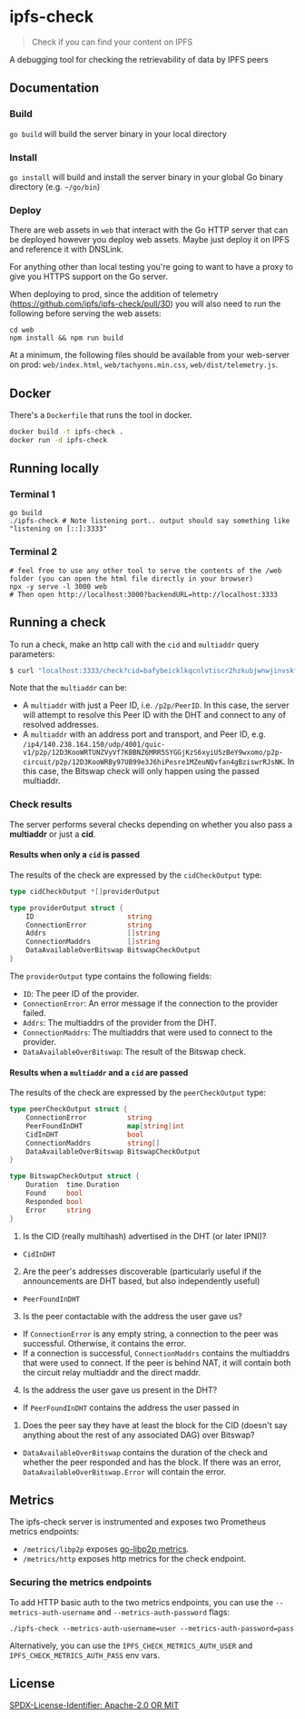 # ipfs-check

> Check if you can find your content on IPFS

A debugging tool for checking the retrievability of data by IPFS peers

## Documentation

### Build

`go build` will build the server binary in your local directory

### Install

`go install` will build and install the server binary in your global Go binary directory (e.g. `~/go/bin`)

### Deploy

There are web assets in `web` that interact with the Go HTTP server that can be deployed however you deploy web assets.
Maybe just deploy it on IPFS and reference it with DNSLink.

For anything other than local testing you're going to want to have a proxy to give you HTTPS support on the Go server.

When deploying to prod, since the addition of telemetry (https://github.com/ipfs/ipfs-check/pull/30) you will also need to run the following before serving the web assets:

```
cd web
npm install && npm run build
```

At a minimum, the following files should be available from your web-server on prod: `web/index.html`, `web/tachyons.min.css`, `web/dist/telemetry.js`.

## Docker

There's a `Dockerfile` that runs the tool in docker.

```sh
docker build -t ipfs-check .
docker run -d ipfs-check
```

## Running locally

### Terminal 1

```
go build
./ipfs-check # Note listening port.. output should say something like "listening on [::]:3333"
```

### Terminal 2

```
# feel free to use any other tool to serve the contents of the /web folder (you can open the html file directly in your browser)
npx -y serve -l 3000 web
# Then open http://localhost:3000?backendURL=http://localhost:3333
```

## Running a check

To run a check, make an http call with the `cid` and `multiaddr` query parameters:

```bash
$ curl "localhost:3333/check?cid=bafybeicklkqcnlvtiscr2hzkubjwnwjinvskffn4xorqeduft3wq7vm5u4&multiaddr=/p2p/12D3KooWRBy97UB99e3J6hiPesre1MZeuNQvfan4gBziswrRJsNK"
```

Note that the `multiaddr` can be:

- A `multiaddr` with just a Peer ID, i.e. `/p2p/PeerID`. In this case, the server will attempt to resolve this Peer ID with the DHT and connect to any of resolved addresses.
- A `multiaddr` with an address port and transport, and Peer ID, e.g. `/ip4/140.238.164.150/udp/4001/quic-v1/p2p/12D3KooWRTUNZVyVf7KBBNZ6MRR5SYGGjKzS6xyiU5zBeY9wxomo/p2p-circuit/p2p/12D3KooWRBy97UB99e3J6hiPesre1MZeuNQvfan4gBziswrRJsNK`. In this case, the Bitswap check will only happen using the passed multiaddr.

### Check results

The server performs several checks depending on whether you also pass a **multiaddr** or just a **cid**.

#### Results when only a `cid` is passed

The results of the check are expressed by the `cidCheckOutput` type:

```go
type cidCheckOutput *[]providerOutput

type providerOutput struct {
	ID                       string
	ConnectionError          string
	Addrs                    []string
	ConnectionMaddrs         []string
	DataAvailableOverBitswap BitswapCheckOutput
}
```

The `providerOutput` type contains the following fields:

- `ID`: The peer ID of the provider.
- `ConnectionError`: An error message if the connection to the provider failed.
- `Addrs`: The multiaddrs of the provider from the DHT.
- `ConnectionMaddrs`: The multiaddrs that were used to connect to the provider.
- `DataAvailableOverBitswap`: The result of the Bitswap check.

#### Results when a `multiaddr` and a `cid` are passed

The results of the check are expressed by the `peerCheckOutput` type:

```go
type peerCheckOutput struct {
	ConnectionError          string
	PeerFoundInDHT           map[string]int
	CidInDHT                 bool
	ConnectionMaddrs         string[]
	DataAvailableOverBitswap BitswapCheckOutput
}

type BitswapCheckOutput struct {
	Duration  time.Duration
	Found     bool
	Responded bool
	Error     string
}
```

1. Is the CID (really multihash) advertised in the DHT (or later IPNI)?

- `CidInDHT`

2. Are the peer's addresses discoverable (particularly useful if the announcements are DHT based, but also independently useful)

- `PeerFoundInDHT`

3. Is the peer contactable with the address the user gave us?

- If `ConnectionError` is any empty string, a connection to the peer was successful. Otherwise, it contains the error.
- If a connection is successful, `ConnectionMaddrs` contains the multiaddrs that were used to connect. If the peer is behind NAT, it will contain both the circuit relay multiaddr and the direct maddr.

4. Is the address the user gave us present in the DHT?

- If `PeerFoundInDHT` contains the address the user passed in

1. Does the peer say they have at least the block for the CID (doesn't say anything about the rest of any associated DAG) over Bitswap?

- `DataAvailableOverBitswap` contains the duration of the check and whether the peer responded and has the block. If there was an error, `DataAvailableOverBitswap.Error` will contain the error. 

## Metrics

The ipfs-check server is instrumented and exposes two Prometheus metrics endpoints:

- `/metrics/libp2p` exposes [go-libp2p metrics](https://blog.libp2p.io/2023-08-15-metrics-in-go-libp2p/).
- `/metrics/http` exposes http metrics for the check endpoint.

### Securing the metrics endpoints

To add HTTP basic auth to the two metrics endpoints, you can use the `--metrics-auth-username` and `--metrics-auth-password` flags:

```
./ipfs-check --metrics-auth-username=user --metrics-auth-password=pass
```

Alternatively, you can use the `IPFS_CHECK_METRICS_AUTH_USER` and `IPFS_CHECK_METRICS_AUTH_PASS` env vars.

## License

[SPDX-License-Identifier: Apache-2.0 OR MIT](LICENSE.md)
